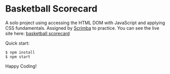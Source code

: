 # Basketball Scorecard

A solo project using accessing the HTML DOM with JavaScript and applying CSS fundamentals. Assigned by [Scrimba](https://scrimba.com/learn/frontend) to practice. You can see the live site here: [basketball scorecard](https://basketball-scorecard-practice.netlify.app/)

Quick start:

```
$ npm install
$ npm start
````

Happy Coding!
